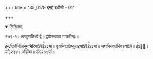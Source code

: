 +++
title = "35_0179 इन्द्रो दधीचो - 01"

+++
<details open><summary>लिखितम्</summary>

१७९-१। त्वष्टुरातिथ्ये द्वे॥ द्वयोस्त्वष्टा गायत्रीन्द्रः॥

इ꣡न्द्रो꣯दधी꣯चो꣯अस्थभिरियाऽ᳒२᳒ई꣭ऽ३या꣢॥ वृत्रा꣡꣯ण्यप्रतिष्कुतइयाऽ᳒२᳒ई꣭ऽ३या꣢॥ जघा꣡꣯ननवती꣯र्नवइयाऽ᳒२᳒॥ ई꣡ऽ२᳐। या꣣ऽ२३४। औ꣥꣯हो꣯वा॥ ऊ꣣ऽ२३४पा꣥॥
</details>